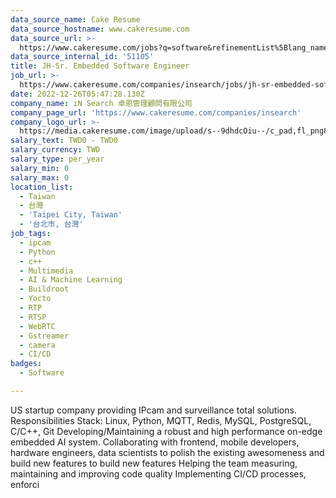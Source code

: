 ```yaml
---
data_source_name: Cake Resume
data_source_hostname: www.cakeresume.com
data_source_url: >-
  https://www.cakeresume.com/jobs?q=software&refinementList%5Blang_name%5D%5B0%5D=English&refinementList%5Bsalary_type%5D=per_year&range%5Bsalary_range%5D%5Bmin%5D=1000000&page=2
data_source_internal_id: '51105'
title: JH-Sr. Embedded Software Engineer
job_url: >-
  https://www.cakeresume.com/companies/insearch/jobs/jh-sr-embedded-software-engineer
date: 2022-12-26T05:47:28.130Z
company_name: iN Search 卓恩管理顧問有限公司
company_page_url: 'https://www.cakeresume.com/companies/insearch'
company_logo_url: >-
  https://media.cakeresume.com/image/upload/s--9dhdcOiu--/c_pad,fl_png8,h_200,w_200/v1610522688/ppnzb1veba43cha2rznf.png
salary_text: TWD0 - TWD0
salary_currency: TWD
salary_type: per_year
salary_min: 0
salary_max: 0
location_list:
  - Taiwan
  - 台灣
  - 'Taipei City, Taiwan'
  - '台北市, 台灣'
job_tags:
  - ipcam
  - Python
  - c++
  - Multimedia
  - AI & Machine Learning
  - Buildroot
  - Yocto
  - RTP
  - RTSP
  - WebRTC
  - Gstreamer
  - camera
  - CI/CD
badges:
  - Software

---
```


US startup company providing IPcam and surveillance total solutions. Responsibilities Stack: Linux, Python, MQTT, Redis, MySQL, PostgreSQL, C/C++, Git Developing/Maintaining a robust and high performance on-edge embedded AI system. Collaborating with frontend, mobile developers, hardware engineers, data scientists to polish the existing awesomeness and build new features to build new features Helping the team measuring, maintaining and improving code quality Implementing CI/CD processes, enforci